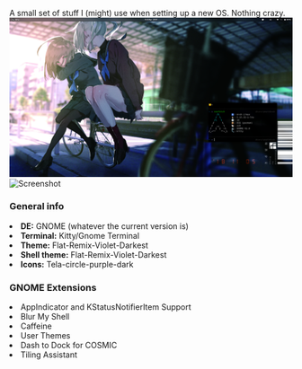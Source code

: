 A small set of stuff I (might) use when setting up a new OS. Nothing crazy.
![Screenshot](https://raw.githubusercontent.com/CephieCodesStuff/ze-dots/main/screenshot.png)
![Screenshot]()


<h3>General info</h3>
<li><b>DE:</b> GNOME (whatever the current version is)</li>
<li><b>Terminal:</b> Kitty/Gnome Terminal</li>
<li><b>Theme:</b> Flat-Remix-Violet-Darkest</li>
<li><b>Shell theme:</b> Flat-Remix-Violet-Darkest</li>
<li><b>Icons:</b> Tela-circle-purple-dark</li>
  
<h3>GNOME Extensions</h3>
<li>AppIndicator and KStatusNotifierItem Support</li>
<li>Blur My Shell</li>
<li>Caffeine</li>
<li>User Themes</li>
<li>Dash to Dock for COSMIC</li>
<li>Tiling Assistant</li>
